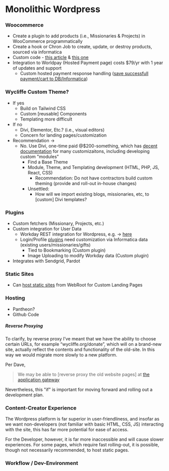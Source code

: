 # Monolithic Wordpress

### Woocommerce

- Create a plugin to add products (i.e., Missionaries & Projects) in WooCommerce programmatically
- Create a hook or Chron Job to create, update, or destroy products, sourced via informatica
- Custom code - [this article](https://quadlayers.com/add-products-woocommerce/) & [this one](https://devnetwork.io/add-woocommerce-product-programmatically/)
- Integration to Worldpay (Hosted Payment page) costs \$79/yr with 1 year of updates and support
  - Custom hosted payment response handling ([save successfull payment/cart to DB/Informatica](https://docs.woocommerce.com/document/payment-gateway-api/))

### Wycliffe Custom Theme?

- If yes
  - Build on Tailwind CSS
  - Custom [reusable] Components
  - Templating more difficult
- If no
  - Divi, Elementor, Etc.? (i.e., visual editors)
  - Concern for landing pages/customization
- Recommendation ->
  - No. Use Divi, one-time paid @\$200-something, which has [decent documentation](https://www.elegantthemes.com/documentation/developers/) for many customizaitons, including developing custom "modules"
    - Find a Base Theme
    - Module, Theme, and Templating development (HTML, PHP, JS, React, CSS)
      - Recommendation: Do not have contractors build custom theming (provide and roll-out in-house changes)
    - Unsettled:
      - How will we import existing blogs, missionaries, etc, to [custom] Divi templates?

### Plugins

- Custom fetchers (Missionary, Projects, etc.)
- Custom integration for User Data
  - Workday REST integration for Wordpress, e.g. -> [here](https://www.workato.com/integrations/wordpress+workday_rest)
  - Login/Profile [plugins](https://www.cozmoslabs.com/154636-best-wordpress-user-profile-plugins-compared/) need customization via Informatica data (existing users/missionaries/gifts)
    - Tied to Bookmarking (Custom plugin)
    - Image Uploading to modify Workday data (Custom plugin)
- Integrates with Sendgrid, Pardot

### Static Sites

- Can [host static sites](https://www.templatemonster.com/blog/integrate-static-html-wordpress/) from WebRoot for Custom Landing Pages

### Hosting

- Pantheon?
- Github Code

##### Reverse Proxying

To clarify, by reverse proxy I’ve meant that we have the ability to choose certain URLs, for example “wycliffe.org/donate”, which will on a brand-new site, actually reflect the contents and functionality of the old-site. In this way we would migrate more slowly to a new platform.

Per Dave,

> We may be able to [reverse proxy the old website pages] at [the application gateway](https://docs.microsoft.com/en-us/azure/application-gateway/create-url-route-portal)

Nevertheless, this "if" is important for moving forward and rolling out a development plan.

### Content-Creator Experience

The Wordpress platform is far superior in user-friendliness, and insofar as we want non-developers (not familiar with basic HTML, CSS, JS) interacting with the site, this has far more potential for ease of access.

For the Developer, however, it is far more inaccessible and will cause slower experiences. For some pages, which require fast rolling-out, it is possible, though not necessarily recommended, to host static pages.

### Workflow / Dev-Environment

<!--Todo-->
